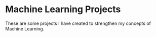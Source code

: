 # Machine Learning Projects
These are some projects I have created to strengthen my concepts of Machine Learning.
